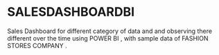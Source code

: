 # SALESDASHBOARDBI
Sales Dashboard for different category of data and and observing there different over the time using POWER BI , with sample data of FASHION STORES COMPANY .
